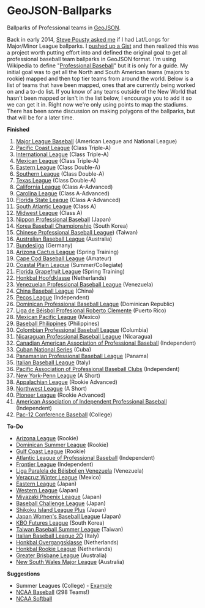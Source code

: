 GeoJSON-Ballparks
=================

Ballparks of Professional teams in [GeoJSON](http://geojson.org).

Back in early 2014, [Steve Pousty asked me](https://twitter.com/TheSteve0/status/436588544329388032) if I had Lat/Longs for Major/Minor League ballparks.  I [pushed up a Gist](https://gist.github.com/cageyjames/9142310) and then realized this was a project worth putting effort into and defined the original goal to get all professional baseball team ballparks in GeoJSON format.  I'm using Wikipedia to define "[Professional Baseball](https://en.wikipedia.org/wiki/Professional_baseball)" but it is only for a guide.  My initial goal was to get all the North and South American teams (majors to rookie) mapped and then top tier teams from around the world.  Below is a list of teams that have been mapped, ones that are currently being worked on and a to-do list.  If you know of any teams outside of the New World that hasn't been mapped or isn't in the list below, I encourage you to add it so we can get it in.  Right now we're only using points to map the stadiums.  There has been some discussion on making polygons of the ballparks, but that will be for a later time.

**Finished**

1. [Major League Baseball](http://mlb.com) (American League and National League)
2. [Pacific Coast League](http://www.milb.com/index.jsp?sid=l112) (Class Triple-A)
3. [International League](http://www.milb.com/index.jsp?sid=l117) (Class Triple-A)
4. [Mexican League](http://www.milb.com/index.jsp?sid=l125) (Class Triple-A)
5. [Eastern League](http://www.milb.com/index.jsp?sid=l113) (Class Double-A)
6. [Southern League](http://www.milb.com/index.jsp?sid=l111) (Class Double-A)
7. [Texas League](http://www.milb.com/index.jsp?sid=l109) (Class Double-A)
8. [California League](http://www.milb.com/index.jsp?sid=l110) (Class A-Advanced)
9. [Carolina League](http://www.milb.com/index.jsp?sid=l122) (Class A-Advanced)
10. [Florida State League](http://www.milb.com/index.jsp?sid=l123) (Class A-Advanced)
11. [South Atlantic League](http://www.milb.com/index.jsp?sid=l116) (Class A)
12. [Midwest League](http://www.milb.com/index.jsp?sid=l118) (Class A)
13. [Nippon Professional Baseball](http://www.npb.or.jp) (Japan)
14. [Korea Baseball Championship](http://www.koreabaseball.com/) (South Korea)
15. [Chinese Professional Baseball League](http://www.cpbl.com.tw)) (Taiwan)
16. [Australian Baseball League](http://web.theabl.com.au) (Australia)
17. [Bundesliga](http://baseball-bundesliga.de/) (Germany)
18. [Arizona Cactus League](http://www.cactusleague.com) (Spring Training)
19. [Cape Cod Baseball League](http://www.capecodbaseball.org/) (Amateur)  
20. [Coastal Plain League](http://www.coastalplain.com) (Summer/Collegiate)
21. [Florida Grapefruit League](http://www.floridagrapefruitleague.com) (Spring Training)
22. [Honkbal Hoofdklasse](http://www.honkbalsite.comve) (Netherlands)
23. [Venezuelan Professional Baseball League](http://www.lvbp.com) (Venezuela)
24. [China Baseball League](https://en.wikipedia.org/wiki/China_Baseball_League) (China)
25. [Pecos League](http://pecosleague.com/) (Independent)
26. [Dominican Professional Baseball League](https://en.wikipedia.org/wiki/Dominican_Professional_Baseball_League) (Dominican Republic)
27. [Liga de Béisbol Profesional Roberto Clemente](https://en.wikipedia.org/wiki/Liga_de_Béisbol_Profesional_Roberto_Clemente) (Puerto Rico)
28. [Mexican Pacific League](https://en.wikipedia.org/wiki/Mexican_Pacific_League) (Mexico)
29. [Baseball Philippines](https://en.wikipedia.org/wiki/Baseball_Philippines) (Philippines)
30. [Colombian Professional Baseball League](https://en.wikipedia.org/wiki/Colombian_Professional_Baseball_League) (Columbia)
31. [Nicaraguan Professional Baseball League](https://en.wikipedia.org/wiki/Nicaraguan_Professional_Baseball_League) (Nicaragua)
32. [Canadian American Association of Professional Baseball](http://canamleague.com/) (Independent)
33. [Cuban National Series](https://en.wikipedia.org/wiki/Cuban_National_Series) (Cuba)
34. [Panamanian Professional Baseball League](https://en.wikipedia.org/wiki/Panamanian_Professional_Baseball_League) (Panama)
35. [Italian Baseball League](https://en.wikipedia.org/wiki/Italian_Baseball_League) (Italy)
36. [Pacific Association of Professional Baseball Clubs](https://en.wikipedia.org/wiki/Pacific_Association_of_Professional_Baseball_Clubs) (Independent)
37. [New York-Penn League](http://www.milb.com/index.jsp?sid=l127) (A Short)
38. [Appalachian League](http://www.milb.com/index.jsp?sid=l120) (Rookie Advanced)
39. [Northwest League](http://www.milb.com/index.jsp?sid=l126) (A Short)
40. [Pioneer League](http://www.milb.com/index.jsp?sid=l128) (Rookie Advanced)
41. [American Association of Independent Professional Baseball](http://www.americanassociationbaseball.com) (Independent)
42. [Pac-12 Conference Baseball](http://pac-12.com/sport/baseball) (College)

**To-Do**

* [Arizona League](http://www.milb.com/index.jsp?sid=l121) (Rookie)
* [Dominican Summer League](http://www.milb.com/index.jsp?sid=l130) (Rookie)
* [Gulf Coast League](http://www.milb.com/index.jsp?sid=l124) (Rookie)
* [Atlantic League of Professional Baseball](http://www.atlanticleague.com/) (Independent)
* [Frontier League](http://www.frontierleague.com/) (Independent)
* [Liga Paralela de Béisbol en Venezuela](https://en.wikipedia.org/wiki/Liga_Paralela_de_Béisbol_en_Venezuela) (Venezuela)
* [Veracruz Winter League](https://en.wikipedia.org/wiki/Veracruz_Winter_League) (Mexico)
* [Eastern League](http://tinyurl.com/hnjz4gk) (Japan)
* [Western League](http://tinyurl.com/zohqt3x) (Japan)
* [Miyazaki Phoenix League](https://en.wikipedia.org/wiki/Miyazaki_Phoenix_League) (Japan)
* [Baseball Challenge League](https://en.wikipedia.org/wiki/Baseball_Challenge_League) (Japan)
* [Shikoku Island League Plus](https://en.wikipedia.org/wiki/Shikoku_Island_League_Plus) (Japan)
* [Japan Women's Baseball League](https://en.wikipedia.org/wiki/Japan_Women%27s_Baseball_League) (Japan)
* [KBO Futures League](https://en.wikipedia.org/wiki/KBO_Futures_League) (South Korea)
* [Taiwan Baseball Summer League](https://en.wikipedia.org/wiki/Taiwan_Baseball_Summer_League) (Taiwan)
* [Italian Baseball League 2D](https://en.wikipedia.org/wiki/Italian_Baseball_League_2D) (Italy)
* [Honkbal Overgangsklasse](https://en.wikipedia.org/wiki/Honkbal_Overgangsklasse) (Netherlands)
* [Honkbal Rookie League](https://en.wikipedia.org/wiki/Honkbal_Rookie_League) (Netherlands)
* [Greater Brisbane League](https://en.wikipedia.org/wiki/Greater_Brisbane_League) (Australia)
* [New South Wales Major League](https://en.wikipedia.org/wiki/New_South_Wales_Major_League) (Australia)

**Suggestions**

* Summer Leagues (College) - [Example](https://gist.github.com/oeon/54626316c56a76e4db67)
* [NCAA Baseball](https://en.wikipedia.org/wiki/College_baseball) (298 Teams!)
* [NCAA Softball](https://en.wikipedia.org/wiki/List_of_NCAA_Division_I_softball_programs)
